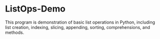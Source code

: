 # ListOps-Demo
This program is demonstration of basic list operations in Python, including list creation, indexing, slicing, appending, sorting, comprehensions, and methods.
